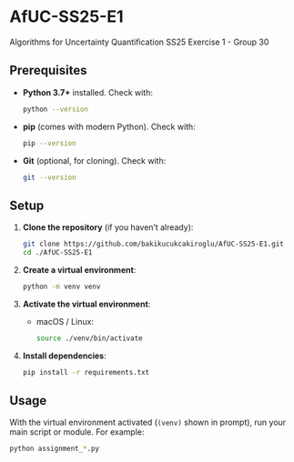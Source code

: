 # AfUC-SS25-E1


Algorithms for Uncertainty Quantification SS25 Exercise 1 - Group 30

## Prerequisites

* **Python 3.7+** installed.
  Check with:

  ```bash
  python --version
  ```
* **pip** (comes with modern Python).
  Check with:

  ```bash
  pip --version
  ```
* **Git** (optional, for cloning).
  Check with:

  ```bash
  git --version
  ```

## Setup

1. **Clone the repository** (if you haven’t already):

   ```bash
   git clone https://github.com/bakikucukcakiroglu/AfUC-SS25-E1.git
   cd ./AfUC-SS25-E1
   ```

2. **Create a virtual environment**:

   ```bash
   python -m venv venv
   ```

3. **Activate the virtual environment**:

   * macOS / Linux:

     ```bash
     source ./venv/bin/activate
     ```

4. **Install dependencies**:

   ```bash
   pip install -r requirements.txt
   ```

## Usage

With the virtual environment activated (`(venv)` shown in prompt), run your main script or module. For example:

```bash
python assignment_*.py
```